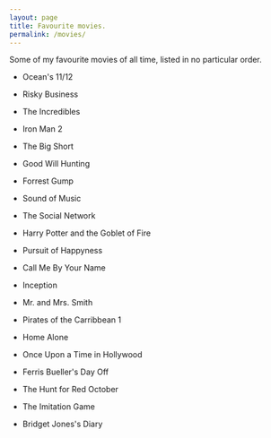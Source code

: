 ```yaml
---
layout: page
title: Favourite movies. 
permalink: /movies/
---
```


Some of my favourite movies of all time, listed in no particular order. 

- Ocean's 11/12 

- Risky Business 

- The Incredibles 

- Iron Man 2 

- The Big Short 

- Good Will Hunting 

- Forrest Gump

- Sound of Music

- The Social Network

- Harry Potter and the Goblet of Fire 

- Pursuit of Happyness

- Call Me By Your Name

- Inception 

- Mr. and Mrs. Smith

- Pirates of the Carribbean 1

- Home Alone

- Once Upon a Time in Hollywood

- Ferris Bueller's Day Off

- The Hunt for Red October 

- The Imitation Game

- Bridget Jones's Diary


